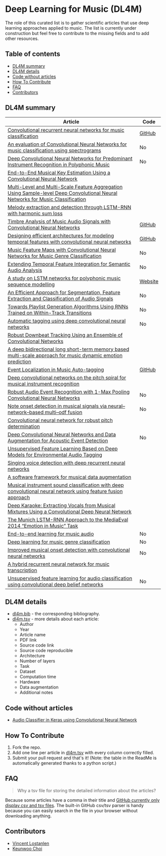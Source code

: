 # Deep Learning for Music (DL4M)

The role of this curated list is to gather scientific articles that use deep learning approaches applied to music.
The list is currently under construction but feel free to contribute to the missing fields and to add other resources.

## Table of contents

- [DL4M summary](#dl4m-summary)
- [DL4M details](#dl4m-details)
- [Code without articles](#code-without-articles)
- [How To Contribute](#how-to-contribute)
- [FAQ](#faq)
- [Contributors](#contributors)

## DL4M summary 

| Article | Code |
|---------------------|-------------------------|
| [Convolutional recurrent neural networks for music classification](http://ieeexplore.ieee.org/abstract/document/7952585/) | [GitHub](https://github.com/keunwoochoi/icassp_2017) |
| [An evaluation of Convolutional Neural Networks for music classification using spectrograms](http://www.inf.ufpr.br/lesoliveira/download/ASOC2017.pdf) | No |
| [Deep Convolutional Neural Networks for Predominant Instrument Recognition in Polyphonic Music](http://dl.acm.org/citation.cfm?id=3068697) | No |
| [End-to-End Musical Key Estimation Using a Convolutional Neural Network](https://arxiv.org/pdf/1706.02921.pdf) | |
| [Multi-Level and Multi-Scale Feature Aggregation Using Sample-level Deep Convolutional Neural Networks for Music Classification](https://arxiv.org/pdf/1706.06810.pdf) | |
| [Melody extraction and detection through LSTM-RNN with harmonic sum loss](http://ieeexplore.ieee.org/abstract/document/7952660/) | |
| [Timbre Analysis of Music Audio Signals with Convolutional Neural Networks](https://arxiv.org/pdf/1703.06697.pdf) | [GitHub](https://github.com/jordipons/EUSIPCO2017) |
| [Designing efficient architectures for modeling temporal features with convolutional neural networks](http://ieeexplore.ieee.org/document/7952601/) | [GitHub](https://github.com/jordipons/ICASSP2017) |
| [Music Feature Maps with Convolutional Neural Networks for Music Genre Classification](https://www.micc.unifi.it/cbmi2017/session/poster-and-demo-session/) | No |
| [Extending Temporal Feature Integration for Semantic Audio Analysis](http://www.aes.org/e-lib/browse.cfm?elib=18682) | No |
| [A study on LSTM networks for polyphonic music sequence modelling](https://qmro.qmul.ac.uk/xmlui/handle/123456789/24946) | [Website](http://www.eecs.qmul.ac.uk/~ay304/code/ismir17) |
| [An Efficient Approach for Segmentation, Feature Extraction and Classification of Audio Signals ](http://file.scirp.org/pdf/CS_2016042615054817.pdf) | No |
| [Towards Playlist Generation Algorithms Using RNNs Trained on Within-Track Transitions](https://arxiv.org/pdf/1606.02096.pdf) | No |
| [Automatic tagging using deep convolutional neural networks](https://arxiv.org/pdf/1606.00298.pdf) | No |
| [Robust Downbeat Tracking Using an Ensemble of Convolutional Networks](http://ieeexplore.ieee.org/abstract/document/7728057/) | |
| [A deep bidirectional long short-term memory based multi-scale approach for music dynamic emotion prediction](http://ieeexplore.ieee.org/document/7471734/) | |
| [Event Localization in Music Auto-tagging](http://mac.citi.sinica.edu.tw/~yang/pub/liu16mm.pdf) | [GitHub](https://github.com/ciaua/clip2frame) |
| [Deep convolutional networks on the pitch spiral for musical instrument recognition](https://github.com/lostanlen/ismir2016/blob/master/paper/lostanlen_ismir2016.pdf) | |
| [Robust Audio Event Recognition with 1-Max Pooling Convolutional Neural Networks](https://arxiv.org/pdf/1604.06338.pdf) | No |
| [Note onset detection in musical signals via neural–network–based multi–odf fusion](https://www.degruyter.com/downloadpdf/j/amcs.2016.26.issue-1/amcs-2016-0014/amcs-2016-0014.pdf) | No |
| [Convolutional neural network for robust pitch determination](http://www.mirlab.org/conference_papers/International_Conference/ICASSP%202016/pdfs/0000579.pdf) | |
| [Deep Convolutional Neural Networks and Data Augmentation for Acoustic Event Detection](https://arxiv.org/pdf/1604.07160.pdf) | No |
| [Unsupervised Feature Learning Based on Deep Models for Environmental Audio Tagging](https://arxiv.org/pdf/1607.03681.pdf) | |
| [Singing voice detection with deep recurrent neural networks](https://hal-imt.archives-ouvertes.fr/hal-01110035/document) | |
| [A software framework for musical data augmentation](https://bmcfee.github.io/papers/ismir2015_augmentation.pdf) | |
| [Musical instrument sound classification with deep convolutional neural network using feature fusion approach](https://arxiv.org/ftp/arxiv/papers/1512/1512.07370.pdf) | |
| [Deep Karaoke: Extracting Vocals from Musical Mixtures Using a Convolutional Deep Neural Network](https://link.springer.com/chapter/10.1007/978-3-319-22482-4_50) | |
| [The Munich LSTM-RNN Approach to the MediaEval 2014 “Emotion in Music” Task](https://pdfs.semanticscholar.org/8a24/c5131d5a28165f719697028c34b00e6d3f60.pdf) | |
| [End-to-end learning for music audio](http://ieeexplore.ieee.org/abstract/document/6854950/) | No |
| [Deep learning for music genre classification](https://courses.engr.illinois.edu/ece544na/fa2014/Tao_Feng.pdf) | No |
| [Improved musical onset detection with convolutional neural networks](http://www.mirlab.org/conference_papers/International_Conference/ICASSP%202014/papers/p7029-schluter.pdf) | No |
| [A hybrid recurrent neural network for music transcription](https://arxiv.org/pdf/1411.1623.pdf) | |
| [Unsupervised feature learning for audio classification using convolutional deep belief networks](http://papers.nips.cc/paper/3674-unsupervised-feature-learning-for-audio-classification-using-convolutional-deep-belief-networks.pdf) | No |

## DL4M details

- [dl4m.bib](dl4m.bib) - the corresponding bibliography.
- [dl4m.tsv](dl4m.tsv) - more details about each article:
	- Author
	- Year
	- Article name
	- PDF link
	- Source code link
	- Source code reproducible
	- Architecture
	- Number of layers
	- Task
	- Dataset
	- Computation time
	- Hardware
	- Data augmentation
	- Additional notes

## Code without articles

- [Audio Classifier in Keras using Convolutional Neural Network](https://github.com/drscotthawley/audio-classifier-keras-cnn)

## How To Contribute

1. Fork the repo.
2. Add one line per article in [dl4m.tsv](dl4m.tsv) with every column correctly filled.
3. Submit your pull request and that's it! (Note: the table in the ReadMe is automatically generated thanks to a python script.)

## FAQ

> Why a tsv file for storing the detailed information about the articles?

Because some articles have a comma in their title and [GitHub currently only display csv and tsv files](https://help.github.com/articles/rendering-csv-and-tsv-data/).
The built-in GitHub csv/tsv parser is handy because you can easily search in the file in your browser without downloading anything.

## Contributors

- [Vincent Lostanlen](https://github.com/lostanlen)
- [Keunwoo Choi](https://github.com/keunwoochoi)
